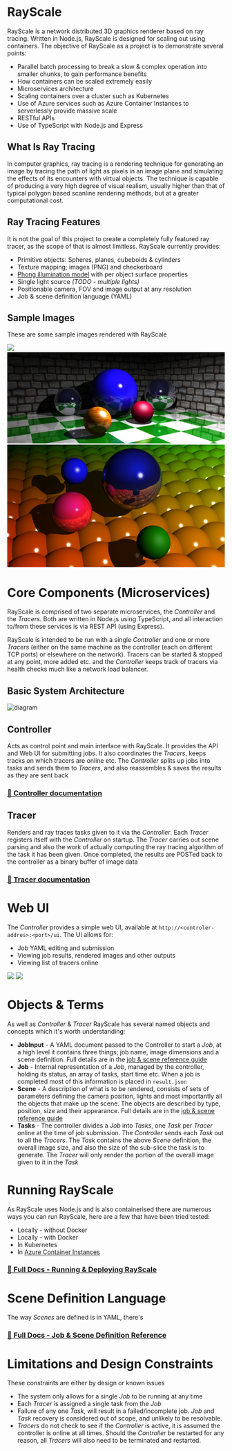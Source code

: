 # RayScale
RayScale is a network distributed 3D graphics renderer based on ray tracing. Written in Node.js, RayScale is designed for scaling out using containers. The objective of RayScale as a project is to demonstrate several points:

 - Parallel batch processing to break a slow & complex operation into smaller chunks, to gain performance benefits
 - How containers can be scaled extremely easily 
 - Microservices architecture
 - Scaling containers over a cluster such as Kubernetes
 - Use of Azure services such as Azure Container Instances to serverlessly provide massive scale
 - RESTful APIs
 - Use of TypeScript with Node.js and Express

## What Is Ray Tracing
In computer graphics, ray tracing is a rendering technique for generating an image by tracing the path of light as pixels in an image plane and simulating the effects of its encounters with virtual objects. The technique is capable of producing a very high degree of visual realism, usually higher than that of typical polygon based scanline rendering methods, but at a greater computational cost.

## Ray Tracing Features
It is not the goal of this project to create a completely fully featured ray tracer, as the scope of that is almost limitless. 
RayScale currently provides:
- Primitive objects: Spheres, planes, cubeboids & cylinders
- Texture mapping; images (PNG) and checkerboard
- [Phong illumination model](https://en.wikipedia.org/wiki/Phong_reflection_model) with per object surface properties
- Single light source *(TODO - multiple lights)*
- Positionable camera, FOV and image output at any resolution
- Job & scene definition language (YAML) 

## Sample Images
These are some sample images rendered with RayScale

<a href="https://raw.githubusercontent.com/benc-uk/rayscale/master/examples/renders/table.png"><img src="examples/renders/table.png"></a><a href="https://raw.githubusercontent.com/benc-uk/rayscale/master/examples/renders/hires.png"><img src="examples/renders/hires.png"></a>
<a href="https://raw.githubusercontent.com/benc-uk/rayscale/master/examples/renders/best.png"><img src="examples/renders/best.png"></a>




# Core Components (Microservices)
RayScale is comprised of two separate microservices, the *Controller* and the *Tracers*. Both are written in Node.js using TypeScript, and all interaction to/from these services is via REST API (using Express).

RayScale is intended to be run with a single *Controller* and one or more *Tracers* (either on the same machine as the controller (each on different TCP ports) or elsewhere on the network). Tracers can be started & stopped at any point, more added etc. and the *Controller* keeps track of tracers via health checks much like a network load balancer.

## Basic System Architecture
![diagram](https://user-images.githubusercontent.com/14982936/40764441-fbed1ee0-64a0-11e8-86e8-b861c13f11b4.png)

## Controller
Acts as control point and main interface with RayScale. It provides the API and Web UI for submitting jobs. It also coordinates the *Tracers*, keeps tracks on which tracers are online etc. The *Controller* splits up jobs into tasks and sends them to *Tracers*, and also reassembles & saves the results as they are sent back
### [📘 Controller documentation](controller/readme.md)

## Tracer 
Renders and ray traces tasks given to it via the *Controller*. Each *Tracer* registers itself with the *Controller* on startup. The *Tracer* carries out scene parsing and also the work of actually computing the ray tracing algorithm of the task it has been given. Once completed, the results are POSTed back to the controller as a binary buffer of image data
### [📘 Tracer documentation](tracer/readme.md)



# Web UI
The *Controller* provides a simple web UI, available at `http://<controler-addres>:<port>/ui`. The UI allows for:
- Job YAML editing and submission
- Viewing job results, rendered images and other outputs
- Viewing list of tracers online

<a href="https://user-images.githubusercontent.com/14982936/41202056-91deb0b8-6cbb-11e8-9cfd-0c46bcb55732.png"><img src="https://user-images.githubusercontent.com/14982936/41202056-91deb0b8-6cbb-11e8-9cfd-0c46bcb55732.png" width="300"></a> <a href="https://user-images.githubusercontent.com/14982936/41202057-91f49540-6cbb-11e8-8a89-6ee26b5772a6.png"><img src="https://user-images.githubusercontent.com/14982936/41202057-91f49540-6cbb-11e8-8a89-6ee26b5772a6.png" width="300"></a> 



# Objects & Terms 
As well as *Controller* & *Tracer* RayScale has several named objects and concepts which it's worth understanding:
- **JobInput** - A YAML document passed to the Controller to start a *Job*, at a high level it contains three things; job name, image dimensions and a scene definition. Full details are in the [job & scene reference guide](docs/reference.md)
- **Job** - Internal representation of a *Job*, managed by the controller, holding its status, an array of tasks, start time etc. When a job is completed most of this information is placed in `result.json`
- **Scene** - A description of what is to be rendered, consists of sets of parameters defining the camera position, lights and most importantly all the objects that make up the scene. The objects are described by type, position, size and their appearance. Full details are in the [job & scene reference guide](docs/reference.md)
- **Tasks** - The controller divides a *Job* into *Tasks*, one *Task* per *Tracer* online at the time of job submission. The *Controller* sends each *Task* out to all the *Tracers*. The *Task* contains the above *Scene* definition, the overall image size, and also the size of the sub-slice the task is to generate. The *Tracer* will only render the portion of the overall image given to it in the *Task*


# Running RayScale
As RayScale uses Node.js and is also containerised there are numerous ways you can run RayScale, here are a few that have been tried tested:
- Locally - without Docker
- Locally - with Docker
- In Kubernetes
- In [Azure Container Instances](https://azure.microsoft.com/en-gb/services/container-instances/)

### [📘 Full Docs - Running & Deploying RayScale](docs/running.md)



# Scene Definition Language
The way *Scenes* are defined is in YAML, there's 
### [📘 Full Docs - Job & Scene Definition Reference](docs/reference.md)



# Limitations and Design Constraints
These constraints are either by design or known issues
 - The system only allows for a single *Job* to be running at any time
 - Each *Tracer* is assigned a single task from the *Job*
 - Failure of any one *Task*, will result in a failed/incomplete job. *Job* and *Task* recovery is considered out of scope, and unlikely to be resolvable.
 - *Tracers* do not check to see if the *Controller* is active, it is assumed the controller is online at all times. Should the *Controller* be restarted for any reason, all *Tracers* will also need to be terminated and restarted. 

